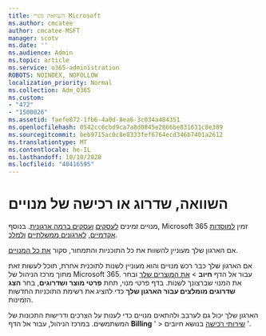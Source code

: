 ```yaml
---
title: השוואת מנויי Microsoft
ms.author: cmcatee
author: cmcatee-MSFT
manager: scotv
ms.date: ''
ms.audience: Admin
ms.topic: article
ms.service: o365-administration
ROBOTS: NOINDEX, NOFOLLOW
localization_priority: Normal
ms.collection: Adm_O365
ms.custom:
- "472"
- "1500026"
ms.assetid: faefe872-1fb6-4a0d-8ea6-3c034a484351
ms.openlocfilehash: 0542cc6cbd9ca7a8d0845e2866be831631c8e389
ms.sourcegitcommit: beb9715ac0c8e8333fef6764ecd346b7401a2612
ms.translationtype: MT
ms.contentlocale: he-IL
ms.lasthandoff: 10/10/2020
ms.locfileid: "48416595"
---
```

# <a name="compare-upgrade-or-purchase-subscriptions"></a>השוואה, שדרוג או רכישה של מנויים
  
מנויים זמינים [לעסקים](https://www.microsoft.com/microsoft-365/business/compare-all-microsoft-365-business-products?tab=2&rtc=1) [ועסקים ברמה ארגונית](https://www.microsoft.com/microsoft-365/enterprise/compare-office-365-plans?rtc=1). בנוסף, Microsoft 365 זמין [למוסדות אקדמיים](https://www.microsoft.com/microsoft-365/academic/compare-office-365-education-plans?rtc=1&activetab=tab%3aprimaryr1), [לארגונים ממשלתיים](https://www.microsoft.com/microsoft-365/government/compare-office-365-government-plans?rtc=1) [ולמלכ](https://www.microsoft.com/microsoft-365/nonprofit/office-365-nonprofit-plans-and-pricing?&rtc=1&activetab=tab%3aprimaryr1).
  
אם הארגון שלך מעוניין להשוות את כל התוכניות והתמחור, סקור [את כל המנויים](https://www.microsoft.com/microsoft-365/enterprise/compare-office-365-plans?rtc=1).
  
אם הארגון שלך כבר רכש מנויים והוא מעוניין לשנות לתוכנית אחרת, תוכל לעשות זאת מתוך מרכז הניהול של Microsoft 365. עבור אל הדף **חיוב** \> [את המוצרים שלך](https://go.microsoft.com/fwlink/p/?linkid=842054) ובחר את המנוי שברצונך לשנות. בדף פרטי מנוי, תחת **פרטי מוצר ושדרוגים**, בחר **הצג שדרוגים מומלצים עבור הארגון שלך** כדי להציג את רשימת התוכניות החדשות הזמינות.
  
הארגון שלך יכול גם לערבב ולהתאים מנויים כדי לענות על הצרכים ודרישות התכונות של המשתמשים. במרכז הניהול, עבור אל הדף **Billing** ' \> [שירותי רכישה](https://go.microsoft.com/fwlink/p/?linkid=868433) בנושא חיובים '. 